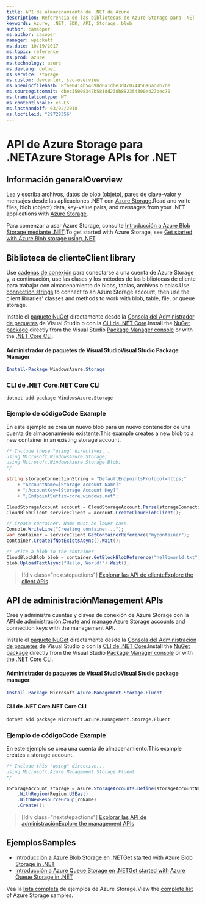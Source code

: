```yaml
---
title: API de almacenamiento de .NET de Azure
description: Referencia de las bibliotecas de Azure Storage para .NET
keywords: Azure, .NET, SDK, API, Storage, blob
author: camsoper
ms.author: casoper
manager: wpickett
ms.date: 10/19/2017
ms.topic: reference
ms.prod: azure
ms.technology: azure
ms.devlang: dotnet
ms.service: storage
ms.custom: devcenter, svc-overview
ms.openlocfilehash: 8f6e0414b54698d0a1dbe3d4c074456a6ad7b7be
ms.sourcegitcommit: dbec35008347b581dd238b882354300e427bec70
ms.translationtype: HT
ms.contentlocale: es-ES
ms.lasthandoff: 03/02/2018
ms.locfileid: "29728356"
---
```

# <a name="azure-storage-apis-for-net"></a><span data-ttu-id="c7d11-104">API de Azure Storage para .NET</span><span class="sxs-lookup"><span data-stu-id="c7d11-104">Azure Storage APIs for .NET</span></span>

## <a name="overview"></a><span data-ttu-id="c7d11-105">Información general</span><span class="sxs-lookup"><span data-stu-id="c7d11-105">Overview</span></span>

<span data-ttu-id="c7d11-106">Lea y escriba archivos, datos de blob (objeto), pares de clave-valor y mensajes desde las aplicaciones .NET con [Azure Storage](https://review.docs.microsoft.com/azure/storage/storage-introduction).</span><span class="sxs-lookup"><span data-stu-id="c7d11-106">Read and write files, blob (object) data, key-value pairs, and messages from your .NET applications with [Azure Storage](https://review.docs.microsoft.com/azure/storage/storage-introduction).</span></span>

<span data-ttu-id="c7d11-107">Para comenzar a usar Azure Storage, consulte [Introducción a Azure Blob Storage mediante .NET](/azure/storage/storage-dotnet-how-to-use-blobs).</span><span class="sxs-lookup"><span data-stu-id="c7d11-107">To get started with Azure Storage, see [Get started with Azure Blob storage using .NET](/azure/storage/storage-dotnet-how-to-use-blobs).</span></span>

## <a name="client-library"></a><span data-ttu-id="c7d11-108">Biblioteca de cliente</span><span class="sxs-lookup"><span data-stu-id="c7d11-108">Client library</span></span>

<span data-ttu-id="c7d11-109">Use [cadenas de conexión](/azure/storage/storage-create-storage-account#manage-your-storage-account) para conectarse a una cuenta de Azure Storage y, a continuación, use las clases y los métodos de las bibliotecas de cliente para trabajar con almacenamiento de blobs, tablas, archivos o colas.</span><span class="sxs-lookup"><span data-stu-id="c7d11-109">Use [connection strings](/azure/storage/storage-create-storage-account#manage-your-storage-account) to connect to an Azure Storage account, then use the client libraries' classes and methods to work with blob, table, file, or queue storage.</span></span>

<span data-ttu-id="c7d11-110">Instale el [paquete NuGet](https://www.nuget.org/packages/WindowsAzure.Storage) directamente desde la [Consola del Administrador de paquetes][PackageManager] de Visual Studio o con la [CLI de .NET Core][DotNetCLI].</span><span class="sxs-lookup"><span data-stu-id="c7d11-110">Install the [NuGet package](https://www.nuget.org/packages/WindowsAzure.Storage) directly from the Visual Studio [Package Manager console][PackageManager] or with the [.NET Core CLI][DotNetCLI].</span></span>

#### <a name="visual-studio-package-manager"></a><span data-ttu-id="c7d11-111">Administrador de paquetes de Visual Studio</span><span class="sxs-lookup"><span data-stu-id="c7d11-111">Visual Studio Package Manager</span></span>

```powershell
Install-Package WindowsAzure.Storage
```

### <a name="net-core-cli"></a><span data-ttu-id="c7d11-112">CLI de .NET Core</span><span class="sxs-lookup"><span data-stu-id="c7d11-112">.NET Core CLI</span></span>

```bash
dotnet add package WindowsAzure.Storage
```

### <a name="code-example"></a><span data-ttu-id="c7d11-113">Ejemplo de código</span><span class="sxs-lookup"><span data-stu-id="c7d11-113">Code Example</span></span>

<span data-ttu-id="c7d11-114">En este ejemplo se crea un nuevo blob para un nuevo contenedor de una cuenta de almacenamiento existente.</span><span class="sxs-lookup"><span data-stu-id="c7d11-114">This example creates a new blob to a new container in an existing storage account.</span></span>

```csharp
/* Include these "using" directives...
using Microsoft.WindowsAzure.Storage;
using Microsoft.WindowsAzure.Storage.Blob;
*/

string storageConnectionString = "DefaultEndpointsProtocol=https;"
    + "AccountName=[Storage Account Name]"
    + ";AccountKey=[Storage Account Key]"
    + ";EndpointSuffix=core.windows.net";

CloudStorageAccount account = CloudStorageAccount.Parse(storageConnectionString);
CloudBlobClient serviceClient = account.CreateCloudBlobClient();

// Create container. Name must be lower case.
Console.WriteLine("Creating container...");
var container = serviceClient.GetContainerReference("mycontainer");
container.CreateIfNotExistsAsync().Wait();

// write a blob to the container
CloudBlockBlob blob = container.GetBlockBlobReference("helloworld.txt");
blob.UploadTextAsync("Hello, World!").Wait();
```

> [!div class="nextstepactions"]
> [<span data-ttu-id="c7d11-115">Explorar las API de cliente</span><span class="sxs-lookup"><span data-stu-id="c7d11-115">Explore the client APIs</span></span>](/dotnet/api/overview/azure/storage/client)

## <a name="management-apis"></a><span data-ttu-id="c7d11-116">API de administración</span><span class="sxs-lookup"><span data-stu-id="c7d11-116">Management APIs</span></span>

<span data-ttu-id="c7d11-117">Cree y administre cuentas y claves de conexión de Azure Storage con la API de administración.</span><span class="sxs-lookup"><span data-stu-id="c7d11-117">Create and manage Azure Storage accounts and connection keys with the management API.</span></span>

<span data-ttu-id="c7d11-118">Instale el [paquete NuGet](https://www.nuget.org/packages/Microsoft.Azure.Management.Storage.Fluent) directamente desde la [Consola del Administración de paquetes][PackageManager] de Visual Studio o con la [CLI de .NET Core][DotNetCLI].</span><span class="sxs-lookup"><span data-stu-id="c7d11-118">Install the [NuGet package](https://www.nuget.org/packages/Microsoft.Azure.Management.Storage.Fluent) directly from the Visual Studio [Package Manager console][PackageManager] or with the [.NET Core CLI][DotNetCLI].</span></span>

#### <a name="visual-studio-package-manager"></a><span data-ttu-id="c7d11-119">Administrador de paquetes de Visual Studio</span><span class="sxs-lookup"><span data-stu-id="c7d11-119">Visual Studio package manager</span></span>

```powershell
Install-Package Microsoft.Azure.Management.Storage.Fluent
```

#### <a name="net-core-cli"></a><span data-ttu-id="c7d11-120">CLI de .NET Core</span><span class="sxs-lookup"><span data-stu-id="c7d11-120">.NET Core CLI</span></span>

````bash
dotnet add package Microsoft.Azure.Management.Storage.Fluent
````

### <a name="code-example"></a><span data-ttu-id="c7d11-121">Ejemplo de código</span><span class="sxs-lookup"><span data-stu-id="c7d11-121">Code Example</span></span>

<span data-ttu-id="c7d11-122">En este ejemplo se crea una cuenta de almacenamiento.</span><span class="sxs-lookup"><span data-stu-id="c7d11-122">This example creates a storage account.</span></span>

```csharp
/* Include this "using" directive...
using Microsoft.Azure.Management.Storage.Fluent
*/

IStorageAccount storage = azure.StorageAccounts.Define(storageAccountName)
    .WithRegion(Region.USEast)
    .WithNewResourceGroup(rgName)
    .Create();
```

> [!div class="nextstepactions"]
> [<span data-ttu-id="c7d11-123">Explorar las API de administración</span><span class="sxs-lookup"><span data-stu-id="c7d11-123">Explore the management APIs</span></span>](/dotnet/api/overview/azure/storage/management)

## <a name="samples"></a><span data-ttu-id="c7d11-124">Ejemplos</span><span class="sxs-lookup"><span data-stu-id="c7d11-124">Samples</span></span>

* [<span data-ttu-id="c7d11-125">Introducción a Azure Blob Storage en .NET</span><span class="sxs-lookup"><span data-stu-id="c7d11-125">Get started with Azure Blob Storage in .NET</span></span>](https://azure.microsoft.com/resources/samples/storage-blob-dotnet-getting-started/) 
* [<span data-ttu-id="c7d11-126">Introducción a Azure Queue Storage en .NET</span><span class="sxs-lookup"><span data-stu-id="c7d11-126">Get started with Azure Queue Storage in .NET</span></span>](https://azure.microsoft.com/resources/samples/storage-queue-dotnet-getting-started/)

<span data-ttu-id="c7d11-127">Vea la [lista completa](https://azure.microsoft.com/resources/samples/?platform=dotnet&term=storage) de ejemplos de Azure Storage.</span><span class="sxs-lookup"><span data-stu-id="c7d11-127">View the [complete list](https://azure.microsoft.com/resources/samples/?platform=dotnet&term=storage) of Azure Storage samples.</span></span>

[PackageManager]: https://docs.microsoft.com/nuget/tools/package-manager-console
[DotNetCLI]: https://docs.microsoft.com/dotnet/core/tools/dotnet-add-package